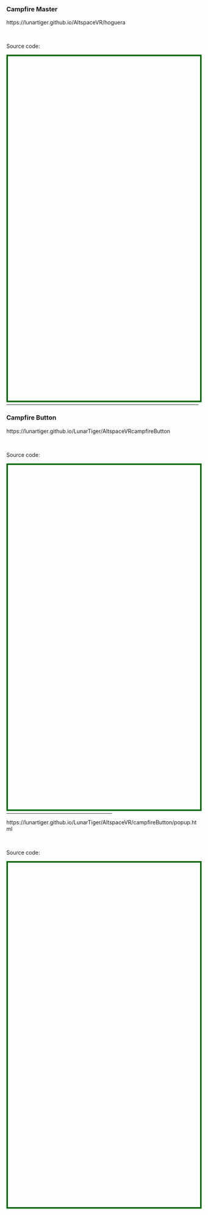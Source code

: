 <h3>Campfire Master</h3>
<p><a href="https://lunartiger.github.io/AltspaceVR/hoguera" style="text-decoration:none">https://lunartiger.github.io/AltspaceVR/hoguera</a></p>
<br>
<p>Source code:</p>
<div id='rawfile0' style="border: 0;max-width:100%;max-height:95%;height:900px;width:705px;display: inline-block;">
	<pre id="thePre0" style="text-align:left; background:transparent; color: green;max-width:100%;max-height:100%;height:900px;width:705px;border: 4px solid #006900;margin: auto;overflow: scroll;display: block;"></pre>
</div>
<script>
	fetch('https://raw.githubusercontent.com/LunarTiger/AltspaceVR/master/hoguera/index.html')
	.then(body=>body.text())
	.then(body=>{
		document.getElementById('thePre0').innerText = body;
	})
</script>
<br>
<hr />
<h3>Campfire Button</h3>
<p><a href="https://lunartiger.github.io/LunarTiger/AltspaceVR/campfireButton" style="text-decoration:none">https://lunartiger.github.io/LunarTiger/AltspaceVRcampfireButton</a></p>
<br>
<p>Source code:</p>
<div id='rawfile1' style="border: 0;max-width:100%;max-height:95%;height:900px;width:705px;display: inline-block;">
	<pre id="thePre1" style="text-align:left; background:transparent; color: green;max-width:100%;max-height:100%;height:900px;width:705px;border: 4px solid #006900;margin: auto;overflow: scroll;display: block;"></pre>
</div>
<script>
	fetch('https://raw.githubusercontent.com/LunarTiger/AltspaceVR/master/campfireButton/index.html')
	.then(body=>body.text())
	.then(body=>{
		document.getElementById('thePre1').innerText = body;
	})
</script>
<hr style="width:55%">
<p><a href="https://lunartiger.github.io/LunarTiger/AltspaceVR/campfireButton/popup.html" style="text-decoration:none">https://lunartiger.github.io/LunarTiger/AltspaceVR/campfireButton/popup.html</a></p>
<br>
<p>Source code:</p>
<div id='rawfile2' style="border: 0;max-width:100%;max-height:95%;height:900px;width:705px;display: inline-block;">
	<pre id="thePre2" style="text-align:left; background:transparent; color: green;max-width:100%;max-height:100%;height:900px;width:705px;border: 4px solid #006900;margin: auto;overflow: scroll;display: block;"></pre>
</div>
<script>
	fetch('https://raw.githubusercontent.com/LunarTiger/AltspaceVR/master/campfireButton/popup.html')
	.then(body=>body.text())
	.then(body=>{
		document.getElementById('thePre2').innerText = body;
	})
</script>
<hr style="height:50px; visibility:hidden;" />
